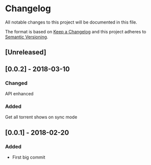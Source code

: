 # Changelog
All notable changes to this project will be documented in this file.

The format is based on [Keep a Changelog](http://keepachangelog.com/en/1.0.0/)
and this project adheres to [Semantic Versioning](http://semver.org/spec/v2.0.0.html).

## [Unreleased]

## [0.0.2] - 2018-03-10
### Changed
API enhanced 
### Added
Get all torrent shows on sync mode

## [0.0.1] - 2018-02-20
### Added
- First big commit